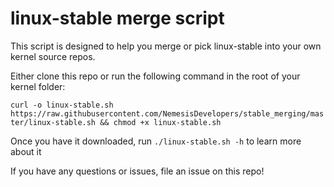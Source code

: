 # linux-stable merge script

This script is designed to help you merge or pick linux-stable into your own kernel source repos.

Either clone this repo or run the following command in the root of your kernel folder:

`curl -o linux-stable.sh https://raw.githubusercontent.com/NemesisDevelopers/stable_merging/master/linux-stable.sh && chmod +x linux-stable.sh`

Once you have it downloaded, run `./linux-stable.sh -h` to learn more about it

If you have any questions or issues, file an issue on this repo!
